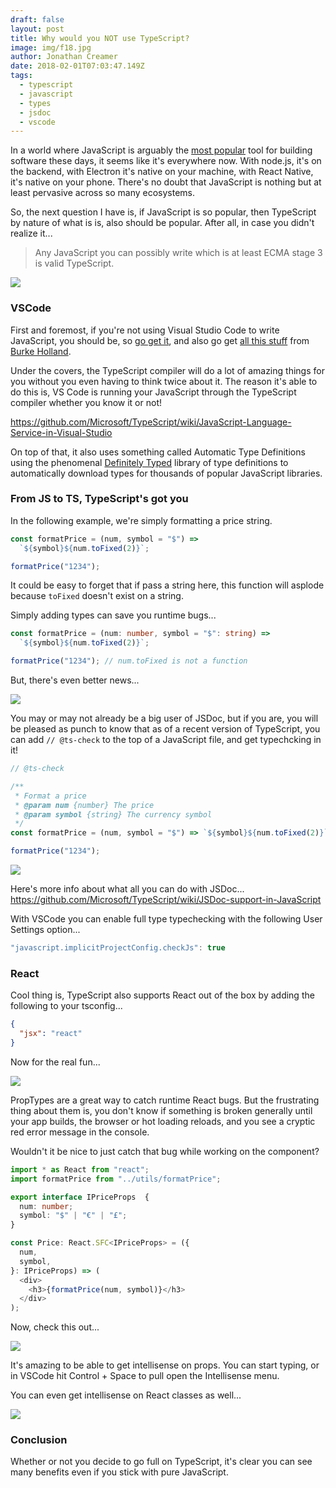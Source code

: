 ```yaml
---
draft: false
layout: post
title: Why would you NOT use TypeScript?
image: img/f18.jpg
author: Jonathan Creamer
date: 2018-02-01T07:03:47.149Z
tags: 
  - typescript
  - javascript
  - types
  - jsdoc
  - vscode
---
```


In a world where JavaScript is arguably the [most popular](https://insights.stackoverflow.com/survey/2017#technology) tool for building software these days, it seems like it's everywhere now. With node.js, it's on the backend, with Electron it's native on your machine, with React Native, it's native on your phone. There's no doubt that JavaScript is nothing but at least pervasive across so many ecosystems.

So, the next question I have is, if JavaScript is so popular, then TypeScript by nature of what is is, also should be popular. After all, in case you didn't realize it...

> Any JavaScript you can possibly write which is at least ECMA stage 3 is valid TypeScript.

![](img/itstrue.gif)

### VSCode

First and foremost, if you're not using Visual Studio Code to write JavaScript, you should be, so [go get it](https://code.visualstudio.com/), and also go get [all this stuff](http://vscodecandothat.com/) from [Burke Holland](https://twitter.com/burkeholland).

Under the covers, the TypeScript compiler will do a lot of amazing things for you without you even having to think twice about it. The reason it's able to do this is, VS Code is running your JavaScript through the TypeScript compiler whether you know it or not!

https://github.com/Microsoft/TypeScript/wiki/JavaScript-Language-Service-in-Visual-Studio

On top of that, it also uses something called Automatic Type Definitions using the phenomenal [Definitely Typed](https://github.com/DefinitelyTyped/DefinitelyTyped) library of type definitions to automatically download types for thousands of popular JavaScript libraries.

### From JS to TS, TypeScript's got you
In the following example, we're simply formatting a price string.

```ts
const formatPrice = (num, symbol = "$") =>
  `${symbol}${num.toFixed(2)}`;

formatPrice("1234");
```

It could be easy to forget that if pass a string here, this function will asplode because `toFixed` doesn't exist on a string.

Simply adding types can save you runtime bugs...

```ts
const formatPrice = (num: number, symbol = "$": string) =>
  `${symbol}${num.toFixed(2)}`;

formatPrice("1234"); // num.toFixed is not a function
```

But, there's even better news...

![](img/jstscheckmorpheus.jpg)

You may or may not already be a big user of JSDoc, but if you are, you will be pleased as punch to know that as of a recent version of TypeScript, you can add `// @ts-check` to the top of a JavaScript file, and get typechcking in it!

```js
// @ts-check

/**
 * Format a price
 * @param num {number} The price
 * @param symbol {string} The currency symbol
 */
const formatPrice = (num, symbol = "$") => `${symbol}${num.toFixed(2)}`;

formatPrice("1234");
```

![](img/format.png)

Here's more info about what all you can do with JSDoc... https://github.com/Microsoft/TypeScript/wiki/JSDoc-support-in-JavaScript

With VSCode you can enable full type typechecking with the following User Settings option...

```ts
"javascript.implicitProjectConfig.checkJs": true
```

### React
Cool thing is, TypeScript also supports React out of the box by adding the following to your tsconfig...

```json
{
  "jsx": "react"
}
```

Now for the real fun...

![](img/reactproptypes.jpeg)

PropTypes are a great way to catch runtime React bugs. But the frustrating thing about them is, you don't know if something is broken generally until your app builds, the browser or hot loading reloads, and you see a cryptic red error message in the console.

Wouldn't it be nice to just catch that bug while working on the component?

```ts
import * as React from "react";
import formatPrice from "../utils/formatPrice";

export interface IPriceProps  {
  num: number;
  symbol: "$" | "€" | "£";
}

const Price: React.SFC<IPriceProps> = ({
  num,
  symbol,
}: IPriceProps) => (
  <div>
    <h3>{formatPrice(num, symbol)}</h3>
  </div>
);
```

Now, check this out...

![](img/Screen-Capture-on-2018-01-29-at-22-52-24.gif)

It's amazing to be able to get intellisense on props. You can start typing, or in VSCode hit Control + Space to pull open the Intellisense menu.

You can even get intellisense on React classes as well...

![](img/Screen-Shot-on-2018-01-29-at-22_55_40.png)

### Conclusion
Whether or not you decide to go full on TypeScript, it's clear you can see many benefits even if you stick with pure JavaScript.
